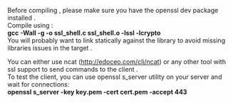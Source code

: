 
Before compiling , please make sure you have the openssl dev package installed .</br>
Compile using : </br>
       <b> gcc -Wall -g -o ssl_shell.c ssl_shell.o -lssl -lcrypto </b></br>
You will probably want to link statically against the library to avoid missing libraries issues in the target . 

You can either use ncat (http://edoceo.com/cli/ncat) or any other tool with ssl support to send commands to the client .</br>
To test the client, you can use openssl s_server utility on your server and wait for connections:</br>
       <b>openssl s_server -key key.pem -cert cert.pem -accept 443</b>
